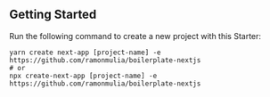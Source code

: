 ## Getting Started

Run the following command to create a new project with this Starter:

```
yarn create next-app [project-name] -e https://github.com/ramonmulia/boilerplate-nextjs
# or
npx create-next-app [project-name] -e https://github.com/ramonmulia/boilerplate-nextjs
```

